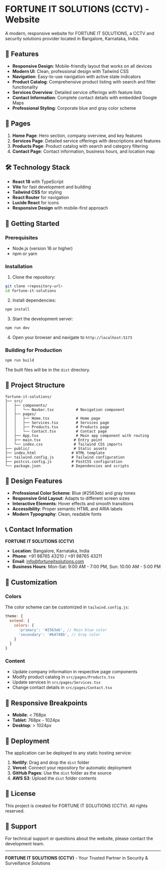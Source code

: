 # FORTUNE IT SOLUTIONS (CCTV) - Website

A modern, responsive website for FORTUNE IT SOLUTIONS, a CCTV and security solutions provider located in Bangalore, Karnataka, India.

## 🚀 Features

- **Responsive Design**: Mobile-friendly layout that works on all devices
- **Modern UI**: Clean, professional design with Tailwind CSS
- **Navigation**: Easy-to-use navigation with active state indicators
- **Product Catalog**: Comprehensive product listing with search and filter functionality
- **Services Overview**: Detailed service offerings with feature lists
- **Contact Information**: Complete contact details with embedded Google Maps
- **Professional Styling**: Corporate blue and gray color scheme

## 📱 Pages

1. **Home Page**: Hero section, company overview, and key features
2. **Services Page**: Detailed service offerings with descriptions and features
3. **Products Page**: Product catalog with search and category filtering
4. **Contact Page**: Contact information, business hours, and location map

## 🛠️ Technology Stack

- **React 18** with TypeScript
- **Vite** for fast development and building
- **Tailwind CSS** for styling
- **React Router** for navigation
- **Lucide React** for icons
- **Responsive Design** with mobile-first approach

## 🚀 Getting Started

### Prerequisites

- Node.js (version 16 or higher)
- npm or yarn

### Installation

1. Clone the repository:
```bash
git clone <repository-url>
cd fortune-it-solutions
```

2. Install dependencies:
```bash
npm install
```

3. Start the development server:
```bash
npm run dev
```

4. Open your browser and navigate to `http://localhost:5173`

### Building for Production

```bash
npm run build
```

The built files will be in the `dist` directory.

## 📁 Project Structure

```
fortune-it-solutions/
├── src/
│   ├── components/
│   │   └── Navbar.tsx          # Navigation component
│   ├── pages/
│   │   ├── Home.tsx            # Home page
│   │   ├── Services.tsx        # Services page
│   │   ├── Products.tsx        # Products page
│   │   └── Contact.tsx         # Contact page
│   ├── App.tsx                 # Main app component with routing
│   ├── main.tsx               # Entry point
│   └── index.css              # Tailwind CSS imports
├── public/                    # Static assets
├── index.html                # HTML template
├── tailwind.config.js        # Tailwind configuration
├── postcss.config.js         # PostCSS configuration
└── package.json              # Dependencies and scripts
```

## 🎨 Design Features

- **Professional Color Scheme**: Blue (#2563eb) and gray tones
- **Responsive Grid Layout**: Adapts to different screen sizes
- **Interactive Elements**: Hover effects and smooth transitions
- **Accessibility**: Proper semantic HTML and ARIA labels
- **Modern Typography**: Clean, readable fonts

## 📞 Contact Information

**FORTUNE IT SOLUTIONS (CCTV)**
- **Location**: Bangalore, Karnataka, India
- **Phone**: +91 98765 43210 / +91 98765 43211
- **Email**: info@fortuneitsolutions.com
- **Business Hours**: Mon-Sat: 9:00 AM - 7:00 PM, Sun: 10:00 AM - 5:00 PM

## 🔧 Customization

### Colors
The color scheme can be customized in `tailwind.config.js`:

```javascript
theme: {
  extend: {
    colors: {
      'primary': '#2563eb', // Main blue color
      'secondary': '#64748b', // Gray color
    }
  }
}
```

### Content
- Update company information in respective page components
- Modify product catalog in `src/pages/Products.tsx`
- Update services in `src/pages/Services.tsx`
- Change contact details in `src/pages/Contact.tsx`

## 📱 Responsive Breakpoints

- **Mobile**: < 768px
- **Tablet**: 768px - 1024px
- **Desktop**: > 1024px

## 🚀 Deployment

The application can be deployed to any static hosting service:

1. **Netlify**: Drag and drop the `dist` folder
2. **Vercel**: Connect your repository for automatic deployment
3. **GitHub Pages**: Use the `dist` folder as the source
4. **AWS S3**: Upload the `dist` folder contents

## 📄 License

This project is created for FORTUNE IT SOLUTIONS (CCTV). All rights reserved.

## 🤝 Support

For technical support or questions about the website, please contact the development team.

---

**FORTUNE IT SOLUTIONS (CCTV)** - Your Trusted Partner in Security & Surveillance Solutions
